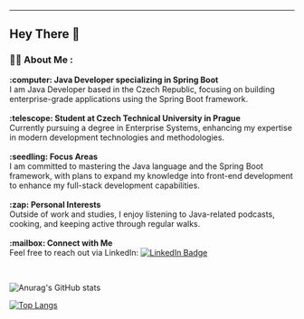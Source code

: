 ---
## Hey There :wave:

### :man_technologist: About Me :

<div>
  <ul style="list-style: none; padding-left: 0;">
    <li>
      <strong>:computer: Java Developer specializing in Spring Boot</strong><br>
      I am Java Developer based in the Czech Republic, focusing on building enterprise-grade applications using the Spring Boot framework.
    </li>
    <br>
    <li>
      <strong>:telescope: Student at Czech Technical University in Prague</strong><br>
      Currently pursuing a degree in Enterprise Systems, enhancing my expertise in modern development technologies and methodologies.
    </li>
    <br>
    <li>
      <strong>:seedling: Focus Areas</strong><br>
      I am committed to mastering the Java language and the Spring Boot framework, with plans to expand my knowledge into front-end development to enhance my full-stack
      development capabilities.
    </li>
    <br>
    <li>
      <strong>:zap: Personal Interests</strong><br>
      Outside of work and studies, I enjoy listening to Java-related podcasts, cooking, and keeping active through regular walks.
    </li>
    <br>
    <li>
      <strong>:mailbox: Connect with Me</strong><br>
      Feel free to reach out via LinkedIn:
      <a href="https://www.linkedin.com/in/dmitrij-rastvorov-494810236" target="_blank">
        <img src="https://img.shields.io/badge/-LinkedIn-blue?style=flat&logo=Linkedin&logoColor=white" alt="LinkedIn Badge">
      </a>
    </li>
  </ul>
</div>
<br>

![Anurag's GitHub stats](https://github-readme-stats.vercel.app/api?username=UnknownPug&show_icons=true&hide=contribs,prs&theme=tokyonight)

[![Top Langs](https://github-readme-stats.vercel.app/api/top-langs/?username=UnknownPug&show_icons=true&hide=contribs,prs&theme=tokyonight&langs_count=6&layout=donut)](https://github.com/anuraghazra/github-readme-stats)
